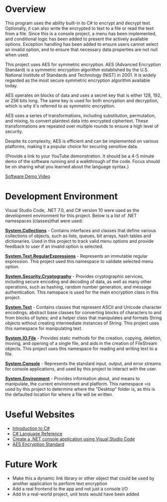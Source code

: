 # Overview

This program uses the ability built-in to C# to encrypt and decrypt text. Optionally, it can also write the encrypted to text to a file or read the text from a file. Since this is a console project, a menu has been implemented, and conditional logic has been added to present the actively available options. Exception handling has been added to ensure users cannot select an invalid option, and to ensure that necessary data properties are not null when used.

This project uses AES for symmetric encryption. AES (Advanced Encryption Standard) is a symmetric encryption algorithm established by the U.S. National Institute of Standards and Technology (NIST) in 2001. It is widely regarded as the most secure symmetric encryption algorithm available today.

AES operates on blocks of data and uses a secret key that is either 128, 192, or 256 bits long. The same key is used for both encryption and decryption, which is why it's referred to as symmetric encryption.

AES uses a series of transformations, including substitution, permutation, and mixing, to convert plaintext data into encrypted ciphertext. These transformations are repeated over multiple rounds to ensure a high level of security.

Despite its complexity, AES is efficient and can be implemented on various platforms, making it a popular choice for securing sensitive data.



{Provide a link to your YouTube demonstration. It should be a 4-5 minute demo of the software running and a walkthrough of the code. Focus should be on sharing what you learned about the language syntax.}

[Software Demo Video](http://youtube.link.goes.here)




# Development Environment

Visual Studio Code, .NET 7.0, and C# version 10 were used as the development environment for this project. Below is a list of .NET namespaces (classes)that were used:

[**System.Collections**](https://learn.microsoft.com/en-us/dotnet/api/system.collections?view=net-7.0) - Contains interfaces and classes that define various collections of objects, such as lists, queues, bit arrays, hash tables and dictionaries. Used in this project to track valid menu options and provide feedback to user if an invalid option is selected.

[**System.Text.RegularExpressions**](https://learn.microsoft.com/en-us/dotnet/api/system.text.regularexpressions.regex?view=net-7.0) - Represents an immutable regular expression. This project used this namespace to validate selected menu option.

[**System.Security.Cryptography**](https://learn.microsoft.com/en-us/dotnet/api/system.security.cryptography?view=net-7.0) - Provides cryptographic services, including secure encoding and decoding of data, as well as many other operations, such as hashing, random number generation, and message authentication. This namspace is used for the main encryption class in this project.

[**System.Text**](https://learn.microsoft.com/en-us/dotnet/api/system.text?view=net-7.0) - Contains classes that represent ASCII and Unicode character encodings; abstract base classes for converting blocks of characters to and from blocks of bytes; and a helper class that manipulates and formats String objects without creating intermediate instances of String. This project uses this namespace for manipulating text.

[**System.IO.File**](https://learn.microsoft.com/en-us/dotnet/api/system.io.file?view=net-7.0) - Provides static methods for the creation, copying, deletion, moving, and opening of a single file, and aids in the creation of FileStream objects. This project uses this namespace for reading and writing text to a file.

[**System.Console**](https://learn.microsoft.com/en-us/dotnet/api/system.console?view=net-7.0) - Represents the standard input, output, and error streams for console applications, and used by this project to interact with the user.

[**System.Environment**](https://learn.microsoft.com/en-us/dotnet/api/system.environment?view=net-7.0) - Provides information about, and means to manipulate, the current environment and platform. This namespace =is used by this project to determine where the "Desktop" folder is, as this is the defaulted location for where a file will be written.

# Useful Websites

- [Introduction to C#](https://learn.microsoft.com/en-us/dotnet/csharp/tour-of-csharp/tutorials/)
- [C# Language Reference](https://learn.microsoft.com/en-us/dotnet/csharp/language-reference/)
- [Create a .NET console application using Visual Studio Code](https://learn.microsoft.com/en-us/dotnet/core/tutorials/with-visual-studio-code?pivots=dotnet-7-0)
- [AES Encryption Standard](https://www.geeksforgeeks.org/advanced-encryption-standard-aes/?ref=gcse)

# Future Work

- Make this a dynamic link library or other object that could be used by another application to perform text encryption
- Add a real frontend to the app and not just a console I/O
- Add In a real-world project, unit tests would have been added
